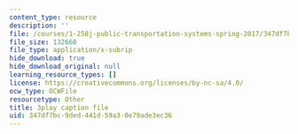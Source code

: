 ```yaml
---
content_type: resource
description: ''
file: /courses/1-258j-public-transportation-systems-spring-2017/347df7bc9ded441d59a30e79ade3ec36_CJehtdXHR7Q.srt
file_size: 132660
file_type: application/x-subrip
hide_download: true
hide_download_original: null
learning_resource_types: []
license: https://creativecommons.org/licenses/by-nc-sa/4.0/
ocw_type: OCWFile
resourcetype: Other
title: 3play caption file
uid: 347df7bc-9ded-441d-59a3-0e79ade3ec36
---
```

